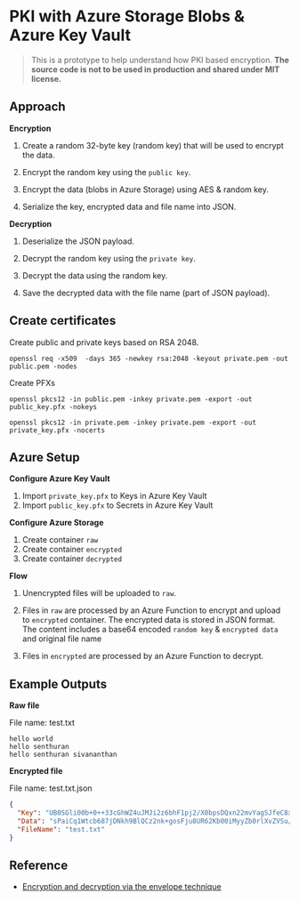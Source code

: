 # PKI with Azure Storage Blobs & Azure Key Vault

> This is a prototype to help understand how PKI based encryption.  **The source code is not to be used in production and shared under MIT license.**

## Approach

**Encryption**

1. Create a random 32-byte key (random key) that will be used to encrypt the data.

2. Encrypt the random key using the `public key`.

3. Encrypt the data (blobs in Azure Storage) using AES & random key.

4. Serialize the key, encrypted data and file name into JSON.

**Decryption**

1. Deserialize the JSON payload.

2. Decrypt the random key using the `private key`.

3. Decrypt the data using the random key.

4. Save the decrypted data with the file name (part of JSON payload).

## Create certificates

Create public and private keys based on RSA 2048.

```
openssl req -x509  -days 365 -newkey rsa:2048 -keyout private.pem -out public.pem -nodes
```

Create PFXs

```
openssl pkcs12 -in public.pem -inkey private.pem -export -out public_key.pfx -nokeys

openssl pkcs12 -in private.pem -inkey private.pem -export -out private_key.pfx -nocerts
```

## Azure Setup

**Configure Azure Key Vault**

1. Import `private_key.pfx` to Keys in Azure Key Vault
2. Import `public_key.pfx` to Secrets in Azure Key Vault

**Configure Azure Storage**

1. Create container `raw`
2. Create container `encrypted`
3. Create container `decrypted`

**Flow**

1. Unencrypted files will be uploaded to `raw`.

2. Files in `raw` are processed by an Azure Function to encrypt and upload to `encrypted` container.  The encrypted data is stored in JSON format.  The content includes a base64 encoded `random key` & `encrypted data` and original file name

3. Files in `encrypted` are processed by an Azure Function to decrypt.

## Example Outputs

**Raw file**

File name:  test.txt

```text
hello world
hello senthuran
hello senthuran sivananthan
```

**Encrypted file**

File name:  test.txt.json

```json
{
  "Key": "UB0SGli00b+0++33cGhWZ4uJMJi2z6bhF1pj2/X0bpsDQxn22mvYagSJfeC8xmOoakcbQ2FXT6jt4MtdLlHJVyBQCg2ERjPFjIJrRNUqowOTLU3Gd9D90Ecgqw7i7auW6xDBhi5R9sUjzGHZKNX9jWuzgDr/Ks0/GQJLSdqpFKbFor6mwONSbFtOXDRkNgOIJnvOou+M0DF72W60v+g3h7tkWg4+Ot0UbIzP/NXEUyX04ABofSXjtJB1E2q2WBQ8Sr/VhH0chGJ3Prj6Y4YlVUTH6kUwQt6B38wWFL0sKcYk80e51VkwtZmJh2T0X20ehKWwy554enhZqYwd7KUjkg==",
  "Data": "sPaiCq1Wtcb687jDNkh9BlQCz2nk+gosFju8UR62Kb00iMyyZb0rlXvZVSu/UyUV",
  "FileName": "test.txt"
}
```

## Reference

* [Encryption and decryption via the envelope technique](https://docs.microsoft.com/en-us/azure/storage/common/storage-client-side-encryption?tabs=dotnet)
